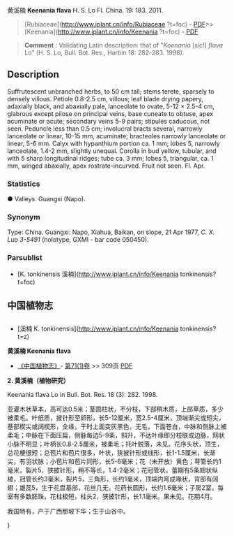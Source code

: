 黄溪楠 **Keenania flava** H. S. Lo Fl. China. 19: 183. 2011.

> [Rubiaceae](http://www.iplant.cn/info/Rubiaceae ?t=foc) - [PDF](http://iplant.cn/foc/pdf/Rubiaceae.pdf)>>[Keenania](http://www.iplant.cn/info/Keenania ?t=foc) - [PDF](http://www.iplant.cn/foc/pdf/Keenania.pdf)

> **Comment** : 
> Validating Latin description: that of \"*Koenania* [sic!] *flava* Lo\" (H. S. Lo, Bull. Bot. Res., Harbin 18: 282-283. 1998).

## Description

Suffrutescent unbranched herbs, to 50 cm tall; stems terete, sparsely to densely villous. Petiole 0.8-2.5 cm, villous; leaf blade drying papery, adaxially black, and abaxially pale, lanceolate to ovate, 5-12 × 2.5-4 cm, glabrous except pilose on principal veins, base cuneate to obtuse, apex acuminate or acute; secondary veins 5-9 pairs; stipules caducous, not seen. Peduncle less than 0.5 cm; involucral bracts several, narrowly lanceolate or linear, 10-15 mm, acuminate; bracteoles narrowly lanceolate or linear, 5-6 mm. Calyx with hypanthium portion ca. 1 mm; lobes 5, narrowly lanceolate, 1.4-2 mm, slightly unequal. Corolla in bud yellow, tubular, and with 5 sharp longitudinal ridges; tube ca. 3 mm; lobes 5, triangular, ca. 1 mm, winged abaxially, apex rostrate-incurved. Fruit not seen. Fl. Apr.

### Statistics
● Valleys. Guangxi (Napo).

### Synonym
Type: China. Guangxi: Napo, Xiahua, Baikan, on slope, 21 Apr 1977, *C. X. Luo 3-5491* (holotype, GXMI - bar code 050450).

### Parsublist

* [K.  tonkinensis  溪楠](http://www.iplant.cn/info/Keenania tonkinensis?t=foc)

## 中国植物志

## 
* [溪楠  K.  tonkinensis](http://www.iplant.cn/info/Keenania tonkinensis?t=z)

**黄溪楠 Keenania flava**

* [《中国植物志》](http://www.iplant.cn/frps)- [第71(1)卷](http://www.iplant.cn/frps/vol/71(1)) >> 309页 [PDF](http://www.iplant.cn/frps/pdf/71(1)/309.PDF)

**2. 黄溪楠（植物研究）**

Keenania flava Lo in Bull. Bot. Res. 18 (3): 282. 1998.

亚灌木状草本，高可达0.5米；茎圆柱状，不分枝，下部稍木质，上部草质，多少被柔毛。叶纸质，披针形至卵形，长5-12厘米，宽2.5-4厘米，顶端渐尖或短尖，基部楔尖或阔楔形，全缘，干时上面变灰黑色，无毛，下面苍白，中脉和侧脉上被柔毛；中脉在下面压扁，侧脉每边5-9条，斜升，不达叶缘即分枝联成边脉，网状小脉不明显；叶柄长0.8-2.5厘米，被柔毛；托叶脱落，未见。花序头状，顶生，总花梗很短；总苞片和苞片很多，叶状，狭披针形或线形，长1-1.5厘米，长渐尖，有羽状脉；小苞片和苞片同形，长5-6毫米；花（未开放）黄色；萼管长约1毫米，裂片5，狭披针形，稍不等长，1.4-2毫米；花冠管状，蕾期有5条翅状纵棱，冠管长约3毫米，裂片5，三角形，长约1毫米，顶端内弯成喙状，背部有阔翅；雄蕊5，生于花盘基部，花丝几无，花药长圆形，长约1.6毫米；子房2室，每室有多数胚珠，花柱极短，柱头2，狭披针形，长1.1毫米。果未见。花期4月。

我国特有，产于广西那坡下华；生于山谷中。

}